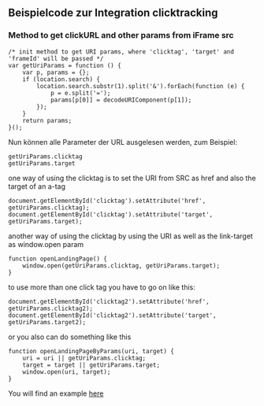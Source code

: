 ## Beispielcode zur Integration clicktracking

### Method to get clickURL and other params from iFrame src
```
/* init method to get URI params, where 'clicktag', 'target' and 'frameId' will be passed */
var getUriParams = function () {
	var p, params = {};
	if (location.search) {
		location.search.substr(1).split('&').forEach(function (e) {
			p = e.split('=');
			params[p[0]] = decodeURIComponent(p[1]);
		});
	}
	return params;
}();
```

Nun können alle Parameter der URL ausgelesen werden, zum Beispiel:
```
getUriParams.clicktag
getUriParams.target
```

one way of using the clicktag is to set the URI from SRC as href and also the target of an a-tag
```
document.getElementById('clicktag').setAttribute('href', getUriParams.clicktag);
document.getElementById('clicktag').setAttribute('target', getUriParams.target);
```

another way of using the clicktag by using the URI as well as the link-target as window.open param
```
function openLandingPage() {
	window.open(getUriParams.clicktag, getUriParams.target);
}
```
to use more than one click tag you have to go on like this:
```
document.getElementById('clicktag2').setAttribute('href', getUriParams.clicktag2);
document.getElementById('clicktag2').setAttribute('target', getUriParams.target2);
```
or you also can do something like this
```
function openLandingPageByParams(uri, target) {
    uri = uri || getUriParams.clicktag;
    target = target || getUriParams.target;
	window.open(uri, target);
}
```
You will find an example [here](https://github.com/Unitadtechnologystandards/HTML5Lib/raw/master/clicktag/exampleAds/clicktag.zip)
